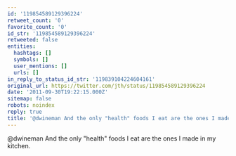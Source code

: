 ```yaml
---
id: '119854589129396224'
retweet_count: '0'
favorite_count: '0'
id_str: '119854589129396224'
retweeted: false
entities:
  hashtags: []
  symbols: []
  user_mentions: []
  urls: []
in_reply_to_status_id_str: '119839104224604161'
original_url: https://twitter.com/jth/status/119854589129396224
date: '2011-09-30T19:22:15.000Z'
sitemap: false
robots: noindex
reply: true
title: '@dwineman And the only "health" foods I eat are the ones I made in my kitchen.'
---
```


@dwineman And the only "health" foods I eat are the ones I made in my kitchen.